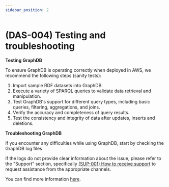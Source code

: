 ```yaml
---
sidebar_position: 2
---
```


# (DAS-004) Testing and troubleshooting

**Testing GraphDB**

To ensure GraphDB is operating correctly when deployed in AWS, we recommend the following steps (sanity tests):

1. Import sample RDF datasets into GraphDB.
2. Execute a variety of SPARQL queries to validate data retrieval and manipulation.
3. Test GraphDB's support for different query types, including basic queries, filtering, aggregations, and joins.
4. Verify the accuracy and completeness of query results.
5. Test the consistency and integrity of data after updates, inserts and deletions.

**Troubleshooting GraphDB**

If you encounter any difficulties while using GraphDB, start by checking the GraphDB log files

If the logs do not provide clear information about the issue, please refer to the "Support" section, specifically [(SUP-001) How to receive support](../support/SUP-001) to request assistance from the appropriate channels.

You can find more information [here](https://graphdb.ontotext.com/documentation/10.2/diagnosing-and-reporting-critical-errors.html).

